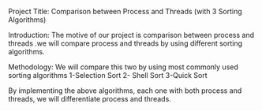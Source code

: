 Project Title:
 Comparison between Process and Threads (with 3 Sorting Algorithms)



Introduction:
The motive of our project is comparison between process and threads .we will compare process and threads by using different sorting algorithms.


Methodology:
We will compare this two by using most commonly used sorting algorithms 
1-Selection  Sort
2- Shell Sort
3-Quick Sort 

By implementing the above algorithms, each one with both process and threads, we will differentiate process and threads.

